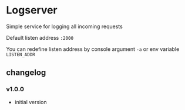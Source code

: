 # Logserver

Simple service for logging all incoming requests

Default listen address `:2000`

You can redefine listen address by console argument `-a` or env variable `LISTEN_ADDR` 

## changelog

### v1.0.0

- initial version
